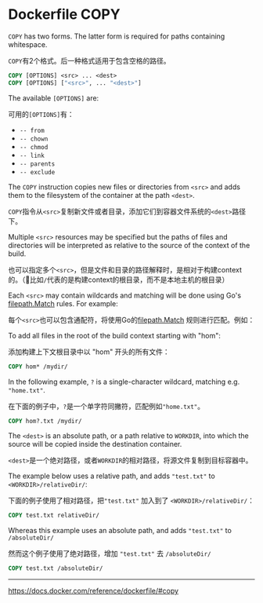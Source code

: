 # Dockerfile COPY

`COPY` has two forms. The latter form is required for paths containing whitespace.

`COPY`有2个格式。后一种格式适用于包含空格的路径。

```Dockerfile
COPY [OPTIONS] <src> ... <dest>
COPY [OPTIONS] ["<src>", ... "<dest>"]
```

The available `[OPTIONS]` are:

可用的`[OPTIONS]`有：

- `-- from`
- `-- chown`
- `-- chmod`
- `-- link`
- `-- parents`
- `-- exclude`

The `COPY` instruction copies new files or directories from `<src>` and adds them to the filesystem of the container at the path `<dest>`.

`COPY`指令从`<src>`复制新文件或者目录，添加它们到容器文件系统的`<dest>`路径下。

Multiple `<src>` resources may be specified but the paths of files and directories will be interpreted as relative to the source of the context of the build.

也可以指定多个`<src>`，但是文件和目录的路径解释时，是相对于构建context的。（:pill:比如`/`代表的是构建context的根目录，而不是本地主机的根目录）

Each `<src>` may contain wildcards and matching will be done using Go's [filepath.Match](./dockerignore.md#filepath-match-function) rules. For example:

每个`<src>`也可以包含通配符，将使用Go的[filepath.Match](./dockerignore.md#filepath-match-function) 规则进行匹配。例如：

To add all files in the root of the build context starting with "hom":

添加构建上下文根目录中以 "hom" 开头的所有文件：

```Dockerfile
COPY hom* /mydir/
```

In the following example, `?` is a single-character wildcard, matching e.g. `"home.txt"`.

在下面的例子中，`?`是一个单字符同撇符，匹配例如`"home.txt"`。

```Dockerfile
COPY hom?.txt /mydir/
```

The `<dest>` is an absolute path, or a path relative to `WORKDIR`, into which the source will be copied inside the destination container.

`<dest>`是一个绝对路径，或者`WORKDIR`的相对路径，将源文件复制到目标容器中。

The example below uses a relative path, and adds `"test.txt"` to `<WORKDIR>/relativeDir/`:

下面的例子使用了相对路径，把`"test.txt"` 加入到了 `<WORKDIR>/relativeDir/`：

```Dockerfile
COPY test.txt relativeDir/
```

Whereas this example uses an absolute path, and adds `"test.txt"` to `/absoluteDir/`

然而这个例子使用了绝对路径，增加 `"test.txt"` 去 `/absoluteDir/`

```Dockerfile
COPY test.txt /absoluteDir/
```

---

<https://docs.docker.com/reference/dockerfile/#copy>
